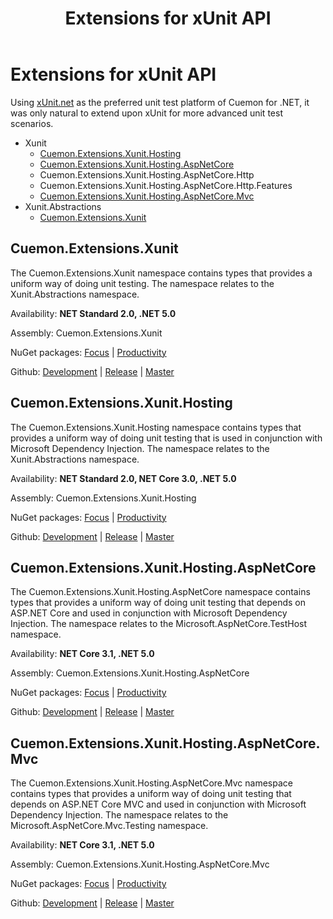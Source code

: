 ﻿---
uid: extensions-xunit-md
title: Extensions for xUnit API
---
# Extensions for xUnit API

Using [xUnit.net](https://xunit.net/) as the preferred unit test platform of Cuemon for .NET, it was only natural to extend upon xUnit for more advanced unit test scenarios.

+ Xunit
  + [Cuemon.Extensions.Xunit.Hosting](#cuemonextensionsxunithosting)
  + [Cuemon.Extensions.Xunit.Hosting.AspNetCore](#cuemonextensionsxunithostingaspnetcore)
  + Cuemon.Extensions.Xunit.Hosting.AspNetCore.Http
  + Cuemon.Extensions.Xunit.Hosting.AspNetCore.Http.Features
  + [Cuemon.Extensions.Xunit.Hosting.AspNetCore.Mvc](#cuemonextensionsxunithostingaspnetcoremvc)
+ Xunit.Abstractions
  + [Cuemon.Extensions.Xunit](#cuemonextensionsxunit)

## Cuemon.Extensions.Xunit

The Cuemon.Extensions.Xunit namespace contains types that provides a uniform way of doing unit testing. The namespace relates to the Xunit.Abstractions namespace.

Availability: **NET Standard 2.0, .NET 5.0**

Assembly: Cuemon.Extensions.Xunit

NuGet packages: [Focus](https://www.nuget.org/packages/Cuemon.Extensions.Xunit) | [Productivity](https://www.nuget.org/packages/Cuemon.Extensions.Xunit.App)

Github: [Development](https://github.com/gimlichael/Cuemon/tree/development/src/Cuemon.Extensions.Xunit) | [Release](https://github.com/gimlichael/Cuemon/tree/release/src/Cuemon.Extensions.Xunit) | [Master](https://github.com/gimlichael/Cuemon/tree/master/src/Cuemon.Extensions.Xunit)

## Cuemon.Extensions.Xunit.Hosting

The Cuemon.Extensions.Xunit.Hosting namespace contains types that provides a uniform way of doing unit testing that is used in conjunction with Microsoft Dependency Injection. The namespace relates to the Xunit.Abstractions namespace.

Availability: **NET Standard 2.0, NET Core 3.0, .NET 5.0**

Assembly: Cuemon.Extensions.Xunit.Hosting

NuGet packages: [Focus](https://www.nuget.org/packages/Cuemon.Extensions.Xunit.Hosting) | [Productivity](https://www.nuget.org/packages/Cuemon.Extensions.Xunit.App)

Github: [Development](https://github.com/gimlichael/Cuemon/tree/development/src/Cuemon.Extensions.Xunit.Hosting) | [Release](https://github.com/gimlichael/Cuemon/tree/release/src/Cuemon.Extensions.Xunit.Hosting) | [Master](https://github.com/gimlichael/Cuemon/tree/master/src/Cuemon.Extensions.Xunit.Hosting)

## Cuemon.Extensions.Xunit.Hosting.AspNetCore

The Cuemon.Extensions.Xunit.Hosting.AspNetCore namespace contains types that provides a uniform way of doing unit testing that depends on ASP.NET Core and used in conjunction with Microsoft Dependency Injection. The namespace relates to the Microsoft.AspNetCore.TestHost namespace.

Availability: **NET Core 3.1, .NET 5.0**

Assembly: Cuemon.Extensions.Xunit.Hosting.AspNetCore

NuGet packages: [Focus](https://www.nuget.org/packages/Cuemon.Extensions.Xunit.Hosting.AspNetCore) | [Productivity](https://www.nuget.org/packages/Cuemon.Extensions.Xunit.App)

Github: [Development](https://github.com/gimlichael/Cuemon/tree/development/src/Cuemon.Extensions.Xunit.Hosting.AspNetCore) | [Release](https://github.com/gimlichael/Cuemon/tree/release/src/Cuemon.Extensions.Xunit.Hosting.AspNetCore) | [Master](https://github.com/gimlichael/Cuemon/tree/master/src/Cuemon.Extensions.Xunit.Hosting.AspNetCore)

## Cuemon.Extensions.Xunit.Hosting.AspNetCore.Mvc

The Cuemon.Extensions.Xunit.Hosting.AspNetCore.Mvc namespace contains types that provides a uniform way of doing unit testing that depends on ASP.NET Core MVC and used in conjunction with Microsoft Dependency Injection. The namespace relates to the Microsoft.AspNetCore.Mvc.Testing namespace.

Availability: **NET Core 3.1, .NET 5.0**

Assembly: Cuemon.Extensions.Xunit.Hosting.AspNetCore.Mvc

NuGet packages: [Focus](https://www.nuget.org/packages/Cuemon.Extensions.Xunit.Hosting.AspNetCore.Mvc) | [Productivity](https://www.nuget.org/packages/Cuemon.Extensions.Xunit.App)

Github: [Development](https://github.com/gimlichael/Cuemon/tree/development/src/Cuemon.Extensions.Xunit.Hosting.AspNetCore.Mvc) | [Release](https://github.com/gimlichael/Cuemon/tree/release/src/Cuemon.Extensions.Xunit.Hosting.AspNetCore.Mvc) | [Master](https://github.com/gimlichael/Cuemon/tree/master/src/Cuemon.Extensions.Xunit.Hosting.AspNetCore.Mvc)